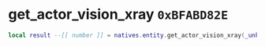 # get_actor_vision_xray `0xBFABD82E`

```lua
local result --[[ number ]] = natives.entity.get_actor_vision_xray(_unk0 --[[ number ]])
```